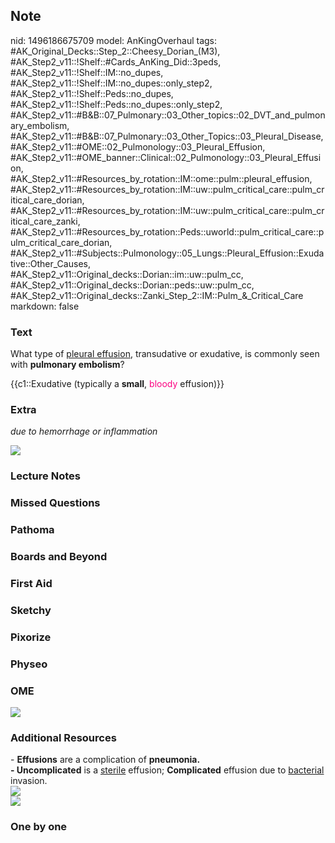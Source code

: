 ## Note
nid: 1496186675709
model: AnKingOverhaul
tags: #AK_Original_Decks::Step_2::Cheesy_Dorian_(M3), #AK_Step2_v11::!Shelf::#Cards_AnKing_Did::3peds, #AK_Step2_v11::!Shelf::IM::no_dupes, #AK_Step2_v11::!Shelf::IM::no_dupes::only_step2, #AK_Step2_v11::!Shelf::Peds::no_dupes, #AK_Step2_v11::!Shelf::Peds::no_dupes::only_step2, #AK_Step2_v11::#B&B::07_Pulmonary::03_Other_topics::02_DVT_and_pulmonary_embolism, #AK_Step2_v11::#B&B::07_Pulmonary::03_Other_Topics::03_Pleural_Disease, #AK_Step2_v11::#OME::02_Pulmonology::03_Pleural_Effusion, #AK_Step2_v11::#OME_banner::Clinical::02_Pulmonology::03_Pleural_Effusion, #AK_Step2_v11::#Resources_by_rotation::IM::ome::pulm::pleural_effusion, #AK_Step2_v11::#Resources_by_rotation::IM::uw::pulm_critical_care::pulm_critical_care_dorian, #AK_Step2_v11::#Resources_by_rotation::IM::uw::pulm_critical_care::pulm_critical_care_zanki, #AK_Step2_v11::#Resources_by_rotation::Peds::uworld::pulm_critical_care::pulm_critical_care_dorian, #AK_Step2_v11::#Subjects::Pulmonology::05_Lungs::Pleural_Effusion::Exudative::Other_Causes, #AK_Step2_v11::Original_decks::Dorian::im::uw::pulm_cc, #AK_Step2_v11::Original_decks::Dorian::peds::uw::pulm_cc, #AK_Step2_v11::Original_decks::Zanki_Step_2::IM::Pulm_&_Critical_Care
markdown: false

### Text
What type of <u>pleural effusion</u>, transudative or exudative, is
commonly seen with <b>pulmonary embolism</b>?
<div>
  {{c1::Exudative (typically a <b>small</b>, <font color=
  "#FC0280">bloody</font> effusion)}}
</div>

### Extra
<i>due to hemorrhage or inflammation</i>
<div>
  <div><img src="grrrr.png"></div>
</div>

### Lecture Notes


### Missed Questions


### Pathoma


### Boards and Beyond


### First Aid


### Sketchy


### Pixorize


### Physeo


### OME
<div class="ome-widget">
  <a href=
  "https://onlinemeded.org/spa/pulmonology/pleural-effusion/acquire?ref=anki">
  <img src="_OME_AnkiFlashcards_Lesson_6.png"></a>
</div>

### Additional Resources
<div>
  - <b>Effusions</b> are a complication of <b>pneumonia.</b>
</div>
<div>
  <b>- Uncomplicated</b> is a <u>sterile</u> effusion;
  <b>Complicated</b> effusion due to <u>bacterial</u> invasion.
</div>
<div><img class="" src="paste-1931558462160899.jpg" style=""></div>
<div><img class="" src="parapneum.png" style=""></div>

### One by one

